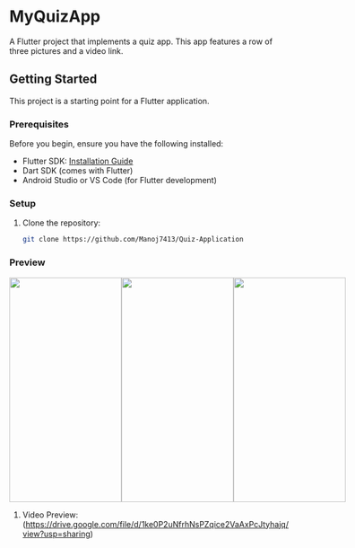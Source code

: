 # MyQuizApp

A Flutter project that implements a quiz app. This app features a row of three pictures and a video link.

## Getting Started

This project is a starting point for a Flutter application.

### Prerequisites

Before you begin, ensure you have the following installed:

- Flutter SDK: [Installation Guide](https://flutter.dev/docs/get-started/install)
- Dart SDK (comes with Flutter)
- Android Studio or VS Code (for Flutter development)

### Setup

1. Clone the repository:
   ```bash
   git clone https://github.com/Manoj7413/Quiz-Application

### Preview

<div style="display: flex; justify-content: space-around;">
    <img src="1.jpg" width="200" height="400" />
    <img src="2.jpg" width="200" height="400" />
    <img src="3.jpg" width="200" height="400" />
  </div>

  1. Video Preview:(https://drive.google.com/file/d/1ke0P2uNfrhNsPZqice2VaAxPcJtyhajq/view?usp=sharing)